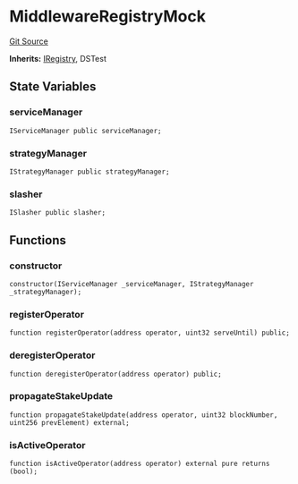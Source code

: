 # MiddlewareRegistryMock
[Git Source](https://github.com/bowenli86/eigenlayer-contracts/blob/0800603ae0e71de6487dd628cace5380fa364f74/src/test/mocks/MiddlewareRegistryMock.sol)

**Inherits:**
[IRegistry](/src/contracts/interfaces/IRegistry.sol/interface.IRegistry.md), DSTest


## State Variables
### serviceManager

```solidity
IServiceManager public serviceManager;
```


### strategyManager

```solidity
IStrategyManager public strategyManager;
```


### slasher

```solidity
ISlasher public slasher;
```


## Functions
### constructor


```solidity
constructor(IServiceManager _serviceManager, IStrategyManager _strategyManager);
```

### registerOperator


```solidity
function registerOperator(address operator, uint32 serveUntil) public;
```

### deregisterOperator


```solidity
function deregisterOperator(address operator) public;
```

### propagateStakeUpdate


```solidity
function propagateStakeUpdate(address operator, uint32 blockNumber, uint256 prevElement) external;
```

### isActiveOperator


```solidity
function isActiveOperator(address operator) external pure returns (bool);
```


